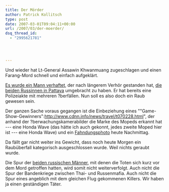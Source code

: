 ```yaml
---
title: Der Mörder
author: Patrick Kollitsch
type: post
date: 2007-03-01T09:04:11+00:00
url: /2007/03/der-moerder/
dsq_thread_id:
  - "2995621781"




---
```

Und wieder hat Lt-General Assawin Khwanmuang zugeschlagen und einen Farang-Mord schnell und einfach aufgeklärt. 

[Es wurde ein Mann verhaftet][1], der nach längerem Verhör gestanden hat, <a href="1153">die beiden Russinnen in Pattaya</a> umgebracht zu haben. Er hat bereits eine Polizeiakte mit mehreren ?berfällen. Nun soll es also doch ein Raub gewesen sein.

Der ganzen Sache voraus gegangen ist die Einbeziehung eines ""Game-Show-Gewinners":http://www.cdnn.info/news/travel/t070228.html", der anhand der ?berwachungskamerabilder die Marke des Mopeds erkannt hat --- eine Honda Wave (das hätte ich auch gekonnt, jedes zweite Moped hier ist --- eine Honda Wave) und ein [Fahndungsphoto][2] heute Nachmittag.

Da fällt gar nicht weiter ins Gewicht, dass noch heute Morgen ein Raubüberfall kategorisch ausgeschlossen wurde. Weil nichts geraubt wurde.

Die Spur der [beiden russischen Männer][3], mit denen die Toten sich kurz vor dem Mord getroffen hatten, wird somit nicht weiterverfolgt. Auch nicht die Spur der Bandenkriege zwischen Thai- und Russenmafia. Auch nicht die Spur eines angeblich mit dem gleichen Flug gekommenen Killers. Wir haben ja einen geständigen Täter.

 [1]: http://www.nationmultimedia.com/2007/03/01/headlines/headlines_30028250.php
 [2]: http://www.nationmultimedia.com/2007/03/01/headlines/headlines_30028197.php
 [3]: http://www.regnum.ru/english/788363.html
